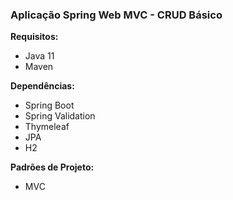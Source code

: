 ### Aplicação Spring Web MVC - CRUD Básico

<b>Requisitos:</b>
- Java 11
- Maven

<b>Dependências:</b>
- Spring Boot
- Spring Validation
- Thymeleaf
- JPA
- H2

<b>Padrões de Projeto:</b>
- MVC